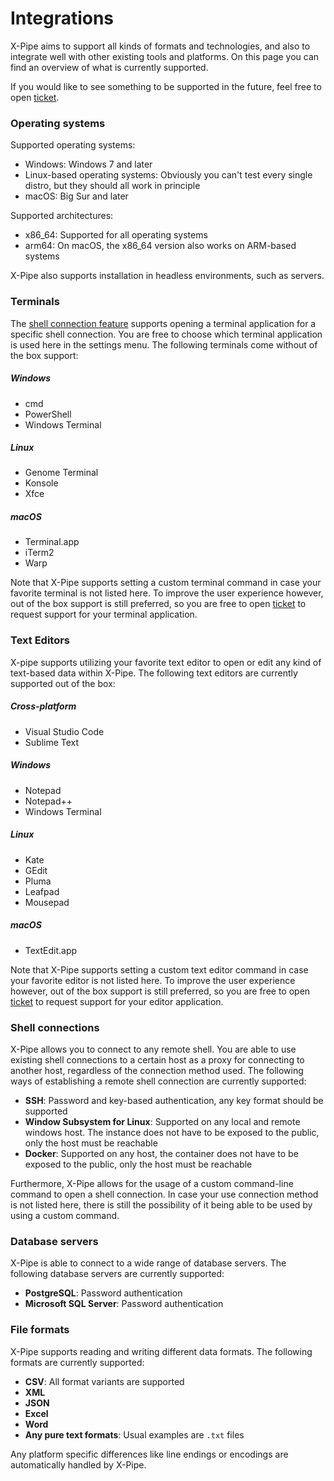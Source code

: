 # Integrations

X-Pipe aims to support all kinds of formats and technologies,
and also to integrate well with other existing tools and platforms.
On this page you can find an overview of what is currently supported.

If you would like to see something to be supported in the future,
feel free to open [ticket](https://github.com/xpipe-io/xpipe/issues).

### Operating systems

Supported operating systems:
- Windows: Windows 7 and later
- Linux-based operating systems: Obviously you can't test every single distro, but they should all work in principle
- macOS: Big Sur and later

Supported architectures:
- x86_64: Supported for all operating systems
- arm64: On macOS, the x86_64 version also works on ARM-based systems

X-Pipe also supports installation in headless environments, such as servers.

### Terminals

The [shell connection feature](/connections/shell-connections) supports opening a terminal application for a specific shell connection.
You are free to choose which terminal application is used here in the settings menu.
The following terminals come without of the box support:

##### Windows
- cmd
- PowerShell
- Windows Terminal

##### Linux
- Genome Terminal
- Konsole
- Xfce

##### macOS
- Terminal.app
- iTerm2
- Warp

Note that X-Pipe supports setting a custom terminal command in case your favorite terminal is not listed here.
To improve the user experience however, out of the box support is still preferred, so
you are free to open [ticket](https://github.com/xpipe-io/xpipe/issues) to request support for your terminal application. 

### Text Editors

X-pipe supports utilizing your favorite text editor to open or edit any kind of text-based data within X-Pipe.
The following text editors are currently supported out of the box:

##### Cross-platform
- Visual Studio Code
- Sublime Text

##### Windows
- Notepad
- Notepad++
- Windows Terminal

##### Linux
- Kate
- GEdit
- Pluma
- Leafpad
- Mousepad

##### macOS
- TextEdit.app

Note that X-Pipe supports setting a custom text editor command in case your favorite editor is not listed here.
To improve the user experience however, out of the box support is still preferred, so
you are free to open [ticket](https://github.com/xpipe-io/xpipe/issues) to request support for your editor application. 

### Shell connections

X-Pipe allows you to connect to any remote shell.
You are able to use existing shell connections to a certain host as a proxy for
connecting to another host, regardless of the connection method used.
The following ways of establishing a remote shell connection are currently supported:
- **SSH**: Password and key-based authentication, any key format should be supported
- **Window Subsystem for Linux**: Supported on any local and remote windows host. The instance
  does not have to be exposed to the public, only the host must be reachable
- **Docker**: Supported on any host, the container does not have to be exposed to the public, only the host must be reachable

Furthermore, X-Pipe allows for the usage of a custom command-line command to open a shell connection.
In case your use connection method is not listed here, there is still
the possibility of it being able to be used by using a custom command.

### Database servers

X-Pipe is able to connect to a wide range of database servers.
The following database servers are currently supported:
- **PostgreSQL**: Password authentication
- **Microsoft SQL Server**: Password authentication

### File formats

X-Pipe supports reading and writing different data formats.
The following formats are currently supported:
- **CSV**: All format variants are supported
- **XML**
- **JSON**
- **Excel**
- **Word**
- **Any pure text formats**: Usual examples are `.txt` files

Any platform specific differences like line endings or
encodings are automatically handled by X-Pipe.
